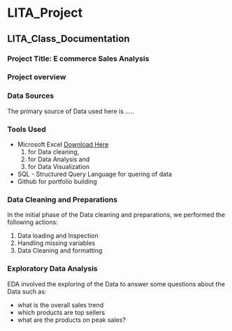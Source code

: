 # LITA_Project
## LITA_Class_Documentation
### Project Title: E commerce Sales Analysis
### Project overview


### Data Sources
The primary source of Data used here is ..... 

### Tools Used
- Microsoft Excel [Download Here](https://www.microsoft.com)
    1. for Data cleaning,
    2. for Data Analysis and
    3. for Data Visualization
- SQL - Structured Query Language for quering of data
- Github for portfolio building

### Data Cleaning and Preparations
In the initial phase of the Data cleaning and preparations, we performed the following actions:
1. Data loading and Inspection
2. Handling missing variables
3. Data Cleaning and formatting

### Exploratory Data Analysis
EDA involved the exploring of the Data to answer some questions about the Data such as:
- what is the overall sales trend
- which products are top sellers
- what are the products on peak sales?
